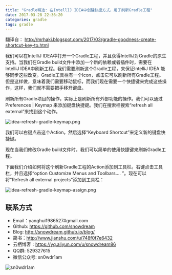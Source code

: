 ```yaml
---
title: "Gradle精选: 在IntellIJ IDEA中创建快捷方式，用于刷新Gradle工程"
date: 2017-03-28 22:36:20
categories: gradle
tags: gradle
---
```

翻译自： http://mrhaki.blogspot.com/2017/03/gradle-goodness-create-shortcut-key-to.html

我们可以在IntelliJ IDEA中打开一个Gradle工程，并且获得IntelliJ对Gradle的原生支持。当我们在Gradle build文件中添加一个新的依赖或者插件时，需要在 IntelliJ IDEA中刷新工程。我们需要刷新这个Gradle工程，来保证IntelliJ IDEA 能够同步这些改变。Gradle工具栏有一个Icon，点击它可以刷新所有Gradle工程。但是这样做，意味着我们需要移动鼠标，而我们现在需要一个快捷键来完成这些操作，这样，我们就不需要把手移开键盘。

刷新所有Gradle项目的操作，实际上是刷新所有外部功能的操作。我们可以通过  Preferences | Keymap 来添加键盘快捷键。我们在搜索栏搜索“refresh all external”来找到这个动作。

![idea-refresh-gradle-keymap.png](http://upload-images.jianshu.io/upload_images/66954-210d8142097b28fa.png?imageMogr2/auto-orient/strip%7CimageView2/2/w/1240)

我们可以右键点击这个Action，然后选择“Keyboard Shortcut”来定义新的键盘快捷键。

现在当我们修改Gradle build文件时，我们可以简单的使用快捷键来刷新Gradle工程。

下面我们介绍如何将这个刷新Gradle工程的Action添加到工具栏。右键点击工具栏，并且选择“option Customize Menus and Toolbars.... ”。现在可以将”Refresh all external projects”添加到工具栏：

![idea-refresh-gradle-keymap-assign.png](http://upload-images.jianshu.io/upload_images/66954-6ec3b83690e2f4ab.png?imageMogr2/auto-orient/strip%7CimageView2/2/w/1240)


## 联系方式
* Email：yanghui1986527#gmail.com
* Github: https://github.com/snowdream
* Blog: http://snowdream.github.io/blog/
* 简书：http://www.jianshu.com/u/748f0f7e6432
* 云栖博客：https://yq.aliyun.com/u/snowdream86 
* QQ群: 529327615     
* 微信公众号:  sn0wdr1am    

![sn0wdr1am](https://static.dingtalk.com/media/lADOmAwFCs0BAs0BAg_258_258.jpg)
